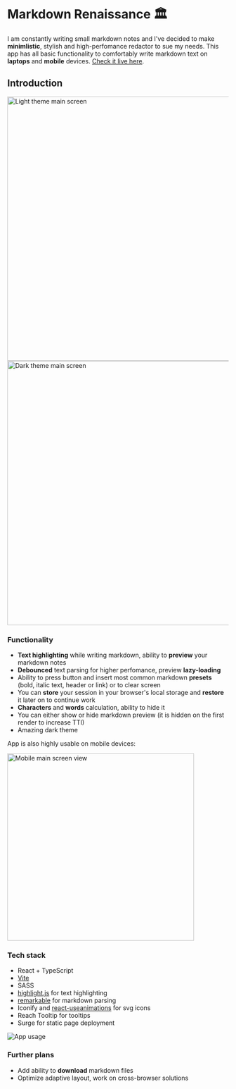 # Markdown Renaissance 🏛

I am constantly writing small markdown notes and I've decided to make **minimlistic**, stylish and high-perfomance redactor to sue my needs. This app has 
all basic functionality to comfortably write markdown text on **laptops** and **mobile** devices. [Check it live here](http://app.markdown-renaissance.surge.sh/).

## Introduction

<img width="600" alt="Light theme main screen" src="https://user-images.githubusercontent.com/103210607/192010143-bf680e0d-b2a5-416f-b317-12dc2fe8dfce.png">
<img width="600" alt="Dark theme main screen" src="https://user-images.githubusercontent.com/103210607/192010336-52b2e5fe-8273-43de-8917-6c0de37cdc3b.png">

### Functionality

* **Text highlighting** while writing markdown, ability to **preview** your markdown notes
* **Debounced** text parsing for higher perfomance, preview **lazy-loading**
* Ability to press button and insert most common markdown **presets** (bold, italic text, header or link) or to clear screen
* You can **store** your session in your browser's local storage and **restore** it later on to continue work
* **Characters** and **words** calculation, ability to hide it
* You can either show or hide markdown preview (it is hidden on the first render to increase TTI)
* Amazing dark theme

App is also highly usable on mobile devices:

<img width="425" alt="Mobile main screen view" src="https://user-images.githubusercontent.com/103210607/192011973-95ce0eed-b31b-4f74-ad7c-742460920022.png">

### Tech stack

* React + TypeScript
* [Vite](https://vitejs.dev)
* SASS
* [highlight.js](https://highlightjs.org) for text highlighting
* [remarkable](https://www.npmjs.com/package/remarkable) for markdown parsing
* Iconify and [react-useanimations](https://react.useanimations.com) for svg icons
* Reach Tooltip for tooltips
* Surge for static page deployment

![App usage](https://user-images.githubusercontent.com/103210607/192013405-e4e7f067-5718-4d37-99be-da64c4cf49bd.gif)

### Further plans

* Add ability to **download** markdown files
* Optimize adaptive layout, work on cross-browser solutions
